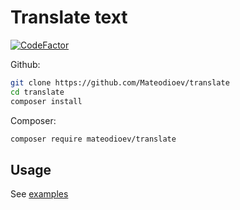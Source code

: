 # Translate text
[![CodeFactor](https://www.codefactor.io/repository/github/mateodioev/translate/badge)](https://www.codefactor.io/repository/github/mateodioev/translate)

Github:

```bash
git clone https://github.com/Mateodioev/translate
cd translate
composer install
```

Composer:

```bash
composer require mateodioev/translate
```

## Usage

See [examples](examples.md)
